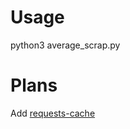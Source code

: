 # Usage

python3 average_scrap.py

# Plans

Add [requests-cache](https://requests-cache.readthedocs.io/en/stable/index.html)
